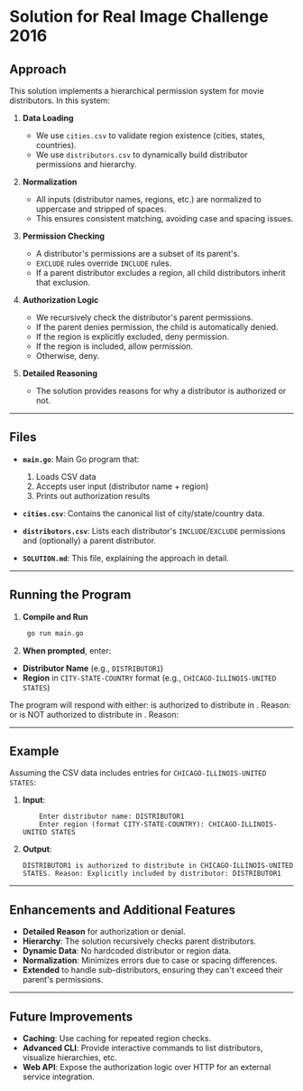 # Solution for Real Image Challenge 2016

## Approach

This solution implements a hierarchical permission system for movie distributors. In this system:

1. **Data Loading**  
   - We use `cities.csv` to validate region existence (cities, states, countries).  
   - We use `distributors.csv` to dynamically build distributor permissions and hierarchy.

2. **Normalization**  
   - All inputs (distributor names, regions, etc.) are normalized to uppercase and stripped of spaces.  
   - This ensures consistent matching, avoiding case and spacing issues.

3. **Permission Checking**  
   - A distributor's permissions are a subset of its parent's.  
   - `EXCLUDE` rules override `INCLUDE` rules.  
   - If a parent distributor excludes a region, all child distributors inherit that exclusion.

4. **Authorization Logic**  
   - We recursively check the distributor's parent permissions.  
   - If the parent denies permission, the child is automatically denied.  
   - If the region is explicitly excluded, deny permission.  
   - If the region is included, allow permission.  
   - Otherwise, deny.

5. **Detailed Reasoning**  
   - The solution provides reasons for why a distributor is authorized or not.

---

## Files

- **`main.go`**: Main Go program that:
  1. Loads CSV data
  2. Accepts user input (distributor name + region)
  3. Prints out authorization results

- **`cities.csv`**: Contains the canonical list of city/state/country data.

- **`distributors.csv`**: Lists each distributor's `INCLUDE`/`EXCLUDE` permissions and (optionally) a parent distributor.

- **`SOLUTION.md`**: This file, explaining the approach in detail.

---

## Running the Program

1. **Compile and Run**
   ```bash
    go run main.go
   ```

2. **When prompted**, enter:
- **Distributor Name** (e.g., `DISTRIBUTOR1`)
- **Region** in `CITY-STATE-COUNTRY` format (e.g., `CHICAGO-ILLINOIS-UNITED STATES`)

The program will respond with either:
<DISTRIBUTOR> is authorized to distribute in <REGION>. Reason: <REASON>
or
<DISTRIBUTOR> is NOT authorized to distribute in <REGION>. Reason: <REASON>

---

## Example
Assuming the CSV data includes entries for `CHICAGO-ILLINOIS-UNITED STATES`:

1. **Input**:
    ```
        Enter distributor name: DISTRIBUTOR1
        Enter region (format CITY-STATE-COUNTRY): CHICAGO-ILLINOIS-UNITED STATES
    ```
2. **Output**:
    ```
    DISTRIBUTOR1 is authorized to distribute in CHICAGO-ILLINOIS-UNITED STATES. Reason: Explicitly included by distributor: DISTRIBUTOR1
    ```

---

## Enhancements and Additional Features
- **Detailed Reason** for authorization or denial.
- **Hierarchy**: The solution recursively checks parent distributors.
- **Dynamic Data**: No hardcoded distributor or region data.
- **Normalization**: Minimizes errors due to case or spacing differences.
- **Extended** to handle sub-distributors, ensuring they can't exceed their parent's permissions.

---

## Future Improvements
- **Caching**: Use caching for repeated region checks.
- **Advanced CLI**: Provide interactive commands to list distributors, visualize hierarchies, etc.
- **Web API**: Expose the authorization logic over HTTP for an external service integration.